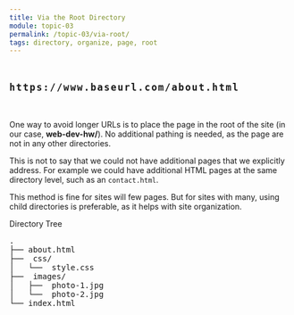 ```yaml
---
title: Via the Root Directory
module: topic-03
permalink: /topic-03/via-root/
tags: directory, organize, page, root
---
```


<div class="divider-heading"></div>

<p style="font-size: 1.2em; font-weight: bold; letter-spacing: 2px; margin: 3rem 0;">
  <i class="fas fa-long-arrow-alt-right" style="color: #DF382C"></i>
  <span style="font-family: monospace;">https://www.baseurl.com/about.html</span>
</p>


One way to avoid longer URLs is to place the page in the root of the site (in our case, **web-dev-hw/**). No additional pathing is needed, as the page are not in any other directories.

This is not to say that we could not have additional pages that we explicitly address. For example we could have additional HTML pages at the same directory level, such as an `contact.html`.

This method is fine for sites will few pages. But for sites with many, using child directories is preferable, as it helps with site organization.


<div id="code-heading">Directory Tree</div>
<pre id="bash">
.
├── about.html <i class="fas fa-long-arrow-alt-left bounce"></i>
├── <i class="far fa-folder-open"></i> css/
│   └── <i class="fab fa-css3-alt"></i> style.css
├── <i class="far fa-folder-open"></i> images/
│   ├── <i class="far fa-image"></i> photo-1.jpg
│   └── <i class="far fa-image"></i> photo-2.jpg
└── index.html
</pre>
